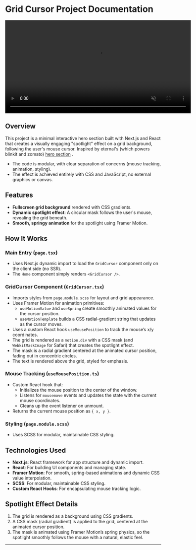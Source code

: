 # Grid Cursor Project Documentation

<div style="text-align: center;">
  <video src="https://media.frhn.me/socialgrid.mp4" controls autoplay loop muted width="600"></video>
</div>

## Overview

This project is a minimal interactive hero section built with Next.js and React that creates a visually engaging "spotlight" effect on a grid background, following the user's mouse cursor. Inspired by eternal's (which powers blinkit and zomato) [hero section](https://www.eternal.com/) .

- The code is modular, with clear separation of concerns (mouse tracking, animation, styling).
- The effect is achieved entirely with CSS and JavaScript, no external graphics or canvas.

## Features

- **Fullscreen grid background** rendered with CSS gradients.
- **Dynamic spotlight effect**: A circular mask follows the user's mouse, revealing the grid beneath.
- **Smooth, springy animation** for the spotlight using Framer Motion.

## How It Works

### Main Entry (`page.tsx`)

- Uses Next.js dynamic import to load the `GridCursor` component only on the client side (no SSR).
- The `Home` component simply renders `<GridCursor />`.

### GridCursor Component (`GridCursor.tsx`)

- Imports styles from `page.module.scss` for layout and grid appearance.
- Uses Framer Motion for animation primitives:
  - `useMotionValue` and `useSpring` create smoothly animated values for the cursor position.
  - `useMotionTemplate` builds a CSS radial-gradient string that updates as the cursor moves.
- Uses a custom React hook `useMousePosition` to track the mouse’s x/y coordinates.
- The grid is rendered as a `motion.div` with a CSS mask (and `WebkitMaskImage` for Safari) that creates the spotlight effect.
- The mask is a radial gradient centered at the animated cursor position, fading out in concentric circles.
- The text is rendered above the grid, styled for emphasis.

### Mouse Tracking (`useMousePosition.ts`)

- Custom React hook that:
  - Initializes the mouse position to the center of the window.
  - Listens for `mousemove` events and updates the state with the current mouse coordinates.
  - Cleans up the event listener on unmount.
- Returns the current mouse position as `{ x, y }`.

### Styling (`page.module.scss`)

- Uses SCSS for modular, maintainable CSS styling.

## Technologies Used

- **Next.js**: React framework for app structure and dynamic import.
- **React**: For building UI components and managing state.
- **Framer Motion**: For smooth, spring-based animations and dynamic CSS value interpolation.
- **SCSS**: For modular, maintainable CSS styling.
- **Custom React Hooks**: For encapsulating mouse tracking logic.

## Spotlight Effect Details

1. The grid is rendered as a background using CSS gradients.
2. A CSS mask (radial gradient) is applied to the grid, centered at the animated cursor position.
3. The mask is animated using Framer Motion’s spring physics, so the spotlight smoothly follows the mouse with a natural, elastic feel.

---

